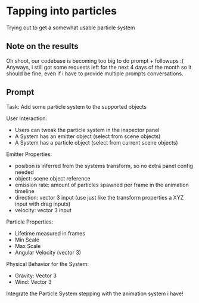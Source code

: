 # Tapping into particles
Trying out to get a somewhat usable particle system

## Note on the results
Oh shoot, our codebase is becoming too big to do prompt + followups :( Anyways, i still got some requests left for the next 4 days of the month so it should be fine, even if i have to provide multiple prompts conversations.

## Prompt
Task: Add some particle system to the supported objects

User Interaction:
- Users can tweak the particle system in the inspector panel
- A System has an emitter object (select from scene objects)
- A System has a particle object (select from current scene objects)

Emitter Properties:
- position is inferred from the systems transform, so no extra panel config needed
- object: scene object reference
- emission rate: amount of particles spawned per frame in the animation timeline
- direction: vector 3 input (use just like the transform properties a XYZ input with drag inputs)
- velocity: vector 3 input

Particle Properties:
- Lifetime measured in frames
- Min Scale
- Max Scale
- Angular Velocity (vector 3)

Physical Behavior for the System:
- Gravity: Vector 3
- Wind: Vector 3

Integrate the Particle System stepping with the animation system i have!